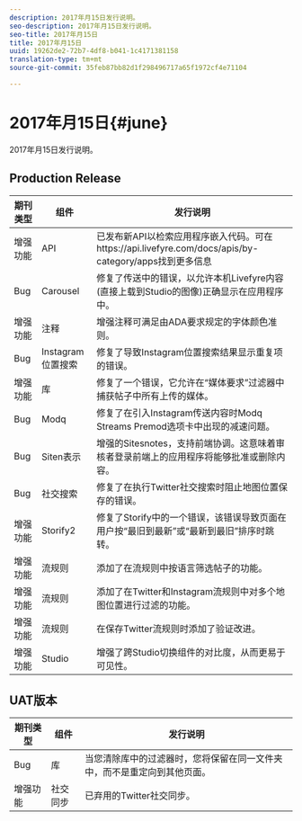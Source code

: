 ```yaml
---
description: 2017年月15日发行说明。
seo-description: 2017年月15日发行说明。
seo-title: 2017年月15日
title: 2017年月15日
uuid: 19262de2-72b7-4df8-b041-1c4171381158
translation-type: tm+mt
source-git-commit: 35feb87bb82d1f298496717a65f1972cf4e71104

---
```



# 2017年月15日{#june}

2017年月15日发行说明。

## Production Release

| **期刊类型** | **组件** | **发行说明** |
|---|---|---|
| 增强功能 | API | 已发布新API以检索应用程序嵌入代码。可在https://api.livefyre.com/docs/apis/by-category/apps找到更多信息 |
| Bug | Carousel | 修复了传送中的错误，以允许本机Livefyre内容(直接上载到Studio的图像)正确显示在应用程序中。 |
| 增强功能 | 注释 | 增强注释可满足由ADA要求规定的字体颜色准则。 |
| Bug | Instagram位置搜索 | 修复了导致Instagram位置搜索结果显示重复项的错误。 |
| 增强功能 | 库 | 修复了一个错误，它允许在“媒体要求”过滤器中捕获帖子中所有上传的媒体。 |
| Bug | Modq | 修复了在引入Instagram传送内容时Modq Streams Premod选项卡中出现的减速问题。 |
| Bug | Siten表示 | 增强的Sitesnotes，支持前端协调。这意味着审核者登录前端上的应用程序将能够批准或删除内容。 |
| Bug | 社交搜索 | 修复了在执行Twitter社交搜索时阻止地图位置保存的错误。 |
| 增强功能 | Storify2 | 修复了Storify中的一个错误，该错误导致页面在用户按“最旧到最新”或“最新到最旧”排序时跳转。 |
| 增强功能 | 流规则 | 添加了在流规则中按语言筛选帖子的功能。 |
| 增强功能 | 流规则 | 添加了在Twitter和Instagram流规则中对多个地图位置进行过滤的功能。 |
| 增强功能 | 流规则 | 在保存Twitter流规则时添加了验证改进。 |
| 增强功能 | Studio | 增强了跨Studio切换组件的对比度，从而更易于可见性。 |

## UAT版本

| **期刊类型** | **组件** | **发行说明** |
|---|---|---|
| Bug | 库 | 当您清除库中的过滤器时，您将保留在同一文件夹中，而不是重定向到其他页面。 |
| 增强功能 | 社交同步 | 已弃用的Twitter社交同步。 |


